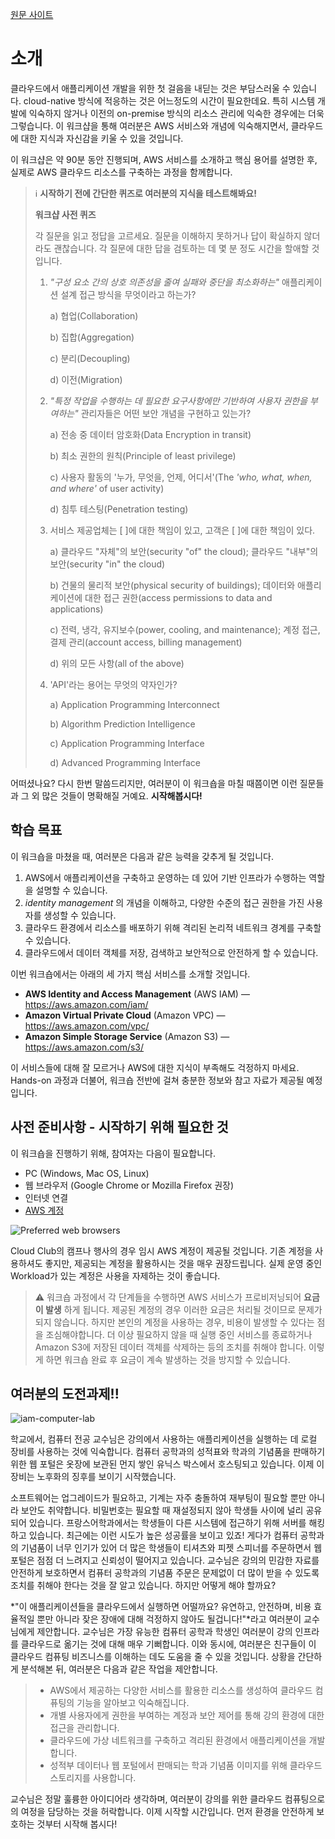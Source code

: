 [원문 사이트](https://catalog.us-east-1.prod.workshops.aws/workshops/781f1e70-d6e9-4f0d-8c7e-b069990a4f8c/en-US/introduction)

# 소개

클라우드에서 애플리케이션 개발을 위한 첫 걸음을 내딛는 것은 부담스러울 수 있습니다. cloud-native 방식에 적응하는 것은 어느정도의 시간이 필요한데요. 특히 시스템 개발에 익숙하지 않거나 이전의 on-premise 방식의 리소스 관리에 익숙한 경우에는 더욱 그렇습니다. 이 워크샵을 통해 여러분은 AWS 서비스와 개념에 익숙해지면서, 클라우드에 대한 지식과 자신감을 키울 수 있을 것입니다.

이 워크샵은 약 90분 동안 진행되며, AWS 서비스를 소개하고 핵심 용어를 설명한 후, 실제로 AWS 클라우드 리소스를 구축하는 과정을 함께합니다.



> ℹ️ **시작하기 전에 간단한 퀴즈로 여러분의 지식을 테스트해봐요!**
>
> **워크샵 사전 퀴즈**
>
> 각 질문을 읽고 정답을 고르세요. 질문을 이해하지 못하거나 답이 확실하지 않더라도 괜찮습니다. 각 질문에 대한 답을 검토하는 데 몇 분 정도 시간을 할애할 것입니다.
>
> 1. *"구성 요소 간의 상호 의존성을 줄여 실패와 중단을 최소화하는"* 애플리케이션 설계 접근 방식을 무엇이라고 하는가?
>
>    a) 협업(Collaboration)
>
>    b) 집합(Aggregation)
>
>    c) 분리(Decoupling)
>
>    d) 이전(Migration)
>
> 2. *"특정 작업을 수행하는 데 필요한 요구사항에만 기반하여 사용자 권한을 부여하는"* 관리자들은 어떤 보안 개념을 구현하고 있는가?
>
>    a) 전송 중 데이터 암호화(Data Encryption in transit)
>
>    b) 최소 권한의 원칙(Principle of least privilege)
>
>    c) 사용자 활동의 '누가, 무엇을, 언제, 어디서'(The *'who, what, when, and where'* of user activity)
>
>    d) 침투 테스팅(Penetration testing)
>
> 3. 서비스 제공업체는 [       ]에 대한 책임이 있고, 고객은 [       ]에 대한 책임이 있다.
>
>    a) 클라우드 "자체"의 보안(security "of" the cloud); 클라우드 "내부"의 보안(security "in" the cloud)
>
>    b) 건물의 물리적 보안(physical security of buildings); 데이터와 애플리케이션에 대한 접근 권한(access permissions to data and applications)
>
>    c) 전력, 냉각, 유지보수(power, cooling, and maintenance); 계정 접근, 결제 관리(account access, billing management)
>
>    d) 위의 모든 사항(all of the above)
>
> 4. 'API'라는 용어는 무엇의 약자인가?
>
>    a) Application Programming Interconnect
>
>    b) Algorithm Prediction Intelligence
>
>    c) Application Programming Interface
>
>    d) Advanced Programming Interface

어떠셨나요? 다시 한번 말씀드리지만, 여러분이 이 워크숍을 마칠 때쯤이면 이런 질문들과 그 외 많은 것들이 명확해질 거예요. **시작해봅시다!**



## 학습 목표

이 워크숍을 마쳤을 때, 여러분은 다음과 같은 능력을 갖추게 될 것입니다.

1. AWS에서 애플리케이션을 구축하고 운영하는 데 있어 기반 인프라가 수행하는 역할을 설명할 수 있습니다.
2. *identity management* 의 개념을 이해하고, 다양한 수준의 접근 권한을 가진 사용자를 생성할 수 있습니다.
3. 클라우드 환경에서 리소스를 배포하기 위해 격리된 논리적 네트워크 경계를 구축할 수 있습니다.
4. 클라우드에서 데이터 객체를 저장, 검색하고 보안적으로 안전하게 할 수 있습니다.

이번 워크숍에서는 아래의 세 가지 핵심 서비스를 소개할 것입니다.

- **AWS Identity and Access Management** (AWS IAM) — [https://aws.amazon.com/iam/ ](https://aws.amazon.com/iam/)
- **Amazon Virtual Private Cloud** (Amazon VPC) — [https://aws.amazon.com/vpc/ ](https://aws.amazon.com/vpc/)
- **Amazon Simple Storage Service** (Amazon S3) — [https://aws.amazon.com/s3/ ](https://aws.amazon.com/s3/)

이 서비스들에 대해 잘 모르거나 AWS에 대한 지식이 부족해도 걱정하지 마세요. Hands-on 과정과 더불어, 워크숍 전반에 걸쳐 충분한 정보와 참고 자료가 제공될 예정입니다.



## 사전 준비사항 - 시작하기 위해 필요한 것

이 워크숍을 진행하기 위해, 참여자는 다음이 필요합니다.

- PC (Windows, Mac OS, Linux)
- 웹 브라우저 (Google Chrome or Mozilla Firefox 권장)
- 인터넷 연결
- [AWS 계정](https://aws.amazon.com/console/)

![Preferred web browsers](https://static.us-east-1.prod.workshops.aws/public/856f008e-b000-462c-b14e-2b12e35d7697/static/images/prerequisites/web-browsers-small.svg)

Cloud Club의 캠프나 행사의 경우 임시 AWS 계정이 제공될 것입니다. 기존 계정을 사용하셔도 좋지만, 제공되는 계정을 활용하시는 것을 매우 권장드립니다. 실제 운영 중인 Workload가 있는 계정은 사용을 자제하는 것이 좋습니다.

> ⚠️ 워크숍 과정에서 각 단계들을 수행하면 AWS 서비스가 프로비저닝되어 **요금이 발생** 하게 됩니다.  제공된 계정의 경우 이러한 요금은 처리될 것이므로 문제가 되지 않습니다. 하지만 본인의 계정을 사용하는 경우, 비용이 발생할 수 있다는 점을 조심해야합니다. 더 이상 필요하지 않을 때 실행 중인 서비스를 종료하거나 Amazon S3에 저장된 데이터 객체를 삭제하는 등의 조치를 취해야 합니다. 이렇게 하면 워크숍 완료 후 요금이 계속 발생하는 것을 방지할 수 있습니다.



## 여러분의 도전과제!!

![iam-computer-lab](https://static.us-east-1.prod.workshops.aws/public/856f008e-b000-462c-b14e-2b12e35d7697/static/images/iam/proposal.png)

 학교에서, 컴퓨터 전공 교수님은 강의에서 사용하는 애플리케이션을 실행하는 데 로컬 장비를 사용하는 것에 익숙합니다. 컴퓨터 공학과의 성적표와 학과의 기념품을 판매하기 위한 웹 포털은 옷장에 보관된 먼지 쌓인 유닉스 박스에서 호스팅되고 있습니다. 이제 이 장비는 노후화의 징후를 보이기 시작했습니다.

 소프트웨어는 업그레이드가 필요하고, 기계는 자주 충돌하여 재부팅이 필요할 뿐만 아니라 보안도 취약합니다. 비밀번호는 필요할 때 재설정되지 않아 학생들 사이에 널리 공유되어 있습니다. 프랑스어학과에서는 학생들이 다른 시스템에 접근하기 위해 서버를 해킹하고 있습니다. 최근에는 이런 시도가 높은 성공률을 보이고 있죠! 게다가 컴퓨터 공학과의 기념품이 너무 인기가 있어 더 많은 학생들이 티셔츠와 피젯 스피너를 주문하면서 웹 포털은 점점 더 느려지고 신뢰성이 떨어지고 있습니다. 교수님은 강의의 민감한 자료를 안전하게 보호하면서 컴퓨터 공학과의 기념품 주문은 문제없이 더 많이 받을 수 있도록 조치를 취해야 한다는 것을 잘 알고 있습니다. 하지만 어떻게 해야 할까요?

*"이 애플리케이션들을 클라우드에서 실행하면 어떨까요? 유연하고, 안전하며, 비용 효율적일 뿐만 아니라 잦은 장애에 대해 걱정하지 않아도 될겁니다!"*라고 여러분이 교수님에게 제안합니다. 교수님은 가장 유능한 컴퓨터 공학과 학생인 여러분이 강의 인프라를 클라우드로 옮기는 것에 대해 매우 기뻐합니다. 이와 동시에, 여러분은 친구들이 이 클라우드 컴퓨팅 비즈니스를 이해하는 데도 도움을 줄 수 있을 것입니다. 상황을 간단하게 분석해본 뒤, 여러분은 다음과 같은 작업을 제안합니다.

> - AWS에서 제공하는 다양한 서비스를 활용한 리소스를 생성하여 클라우드 컴퓨팅의 기능을 알아보고 익숙해집니다.
> - 개별 사용자에게 권한을 부여하는 계정과 보안 제어를 통해 강의 환경에 대한 접근을 관리합니다.
> - 클라우드에 가상 네트워크를 구축하고 격리된 환경에서 애플리케이션을 개발합니다.
> - 성적부 데이터나 웹 포털에서 판매되는 학과 기념품 이미지를 위해 클라우드 스토리지를 사용합니다.

교수님은 정말 훌륭한 아이디어라 생각하며, 여러분이 강의를 위한 클라우드 컴퓨팅으로의 여정을 담당하는 것을 허락합니다. 이제 시작할 시간입니다. 먼저 환경을 안전하게 보호하는 것부터 시작해 봅시다!